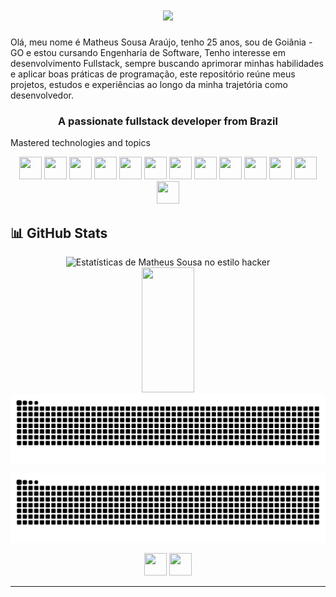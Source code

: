 <h1 align="center">
  <img src="https://readme-typing-svg.herokuapp.com/?font=Righteous&size=35&center=true&vCenter=true&width=500&height=70&duration=4000&lines=Ola+dev!+👋;+I'm+Matheus+Sousa+Araujo!;" />
</h1>
<p>
  Olá, meu nome é Matheus Sousa Araújo, tenho 25 anos, sou de Goiânia - GO e estou cursando Engenharia de Software, Tenho interesse em desenvolvimento Fullstack, 
  sempre buscando aprimorar minhas habilidades e aplicar boas práticas de programação, este repositório reúne meus projetos, estudos e experiências ao longo da minha trajetória como desenvolvedor.
</p>
<h3 align="center">A passionate fullstack developer from Brazil</h3>

Mastered technologies and topics

<p align="center">
  <img width="36" height="36" src="https://github.com/user-attachments/assets/3a105818-1c78-4200-9002-e8cab5efefba" />
  <img width="36" height="36" src="https://github.com/user-attachments/assets/26fec038-21b0-4d5e-ac35-0c9c4f7a9a7c" />
  <img width="36" height="36" src="https://github.com/user-attachments/assets/99a80356-2600-4756-82a5-c663fa263246" />
  <img width="36" height="36" src="https://github.com/user-attachments/assets/fd62895c-85e6-41d0-afd7-1aea63f9e0da" />
  <img width="36" height="36" src="https://github.com/user-attachments/assets/2f999fad-e251-400d-9ded-3c386b95fa12" />
  <img width="36" height="36" src="https://github.com/user-attachments/assets/214c5d4d-216d-4a40-8b2b-f2e272f16e5e" />
  <img width="36" height="36" src="https://github.com/user-attachments/assets/92cdb38e-849f-436e-b0c8-fd6d3a4979da" />
  <img width="36" height="36" src="https://github.com/user-attachments/assets/b60a2fb2-f22c-4b74-ac72-533972a82b65" />
  <img width="36" height="36" src="https://github.com/user-attachments/assets/9f6913c2-98a3-4607-8bb6-9a431040c434" />
  <img width="36" height="36" src="https://github.com/user-attachments/assets/8aa01bf3-b4cb-47a6-bf6d-b8278f888a27" />
  <img width="36" height="36" src="https://github.com/user-attachments/assets/b4807ba1-184c-4a86-ac9a-c9c717322e62" />
  <img width="36" height="36" src="https://github.com/user-attachments/assets/1b6a0710-1dc2-4c77-8213-94064e31e983" />
  <img width="36" height="36" src="https://github.com/user-attachments/assets/b57ca050-fddf-47d6-bc3a-d2a777bccf43" />
</p>

## 📊 GitHub Stats

<div align="center"> <img width="49%" height="200px" src="https://github-readme-stats.vercel.app/api?username=DevMatheusSousa&show_icons=true&hide_border=true&title_color=39ff14&icon_color=39ff14&text_color=c9d1d9&bg_color=0d1117&theme=radical" alt="Estatísticas de Matheus Sousa no estilo hacker" /> <img width="41%" height="200px" src="https://github-readme-stats.vercel.app/api/top-langs/?username=DevMatheusSousa&layout=compact&hide_border=true&title_color=39ff14&text_color=39ff14&bg_color=0d1117&theme=radical" /> <img src="https://raw.githubusercontent.com/DevMatheusSousa/DevMatheusSousa/output/github-contribution-grid-snake.svg" alt="Animação de cobra das contribuições" /> </div>


<div align="center">
  
  ![Snake animation](https://github.com/DevMatheusSousa/DevMatheusSousa/blob/output/github-contribution-grid-snake.svg)
  
</div>

<p align="center">
  <img width="36" height="36" src="https://github.com/user-attachments/assets/42105997-5c9f-4d7c-868b-94b2fac0b17d" />
  <img width="36" height="36" src="https://github.com/user-attachments/assets/fda8378f-4597-4181-baa5-381360bcc83d" />
</p>

---
